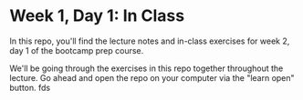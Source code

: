 # Week 1, Day 1: In Class

In this repo, you'll find the lecture notes and in-class exercises for week 2, day 1 of the bootcamp prep course.

We'll be going through the exercises in this repo together throughout the lecture. Go ahead and open the repo on your computer via the "learn open" button.
fds